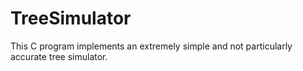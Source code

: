 # TreeSimulator
This C program implements an extremely simple and not particularly accurate tree simulator.
